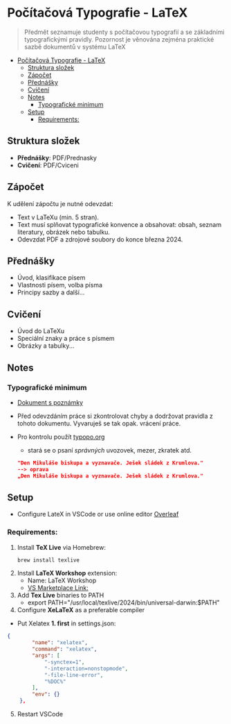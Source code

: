 # Počítačová Typografie - LaTeX
>Předmět seznamuje studenty s počítačovou typografií a se základními typografickými pravidly. Pozornost je věnována zejména praktické sazbě dokumentů v systému LaTeX
- [Počítačová Typografie - LaTeX](#počítačová-typografie---latex)
  - [Struktura složek](#struktura-složek)
  - [Zápočet](#zápočet)
  - [Přednášky](#přednášky)
  - [Cvičení](#cvičení)
  - [Notes](#notes)
    - [Typografické minimum](#typografické-minimum)
  - [Setup](#setup)
    - [Requirements:](#requirements)

## Struktura složek

- **Přednášky**: PDF/Prednasky
- **Cvičení**: PDF/Cviceni

## Zápočet

K udělení zápočtu je nutné odevzdat:
- Text v LaTeXu (min. 5 stran).
- Text musí splňovat typografické konvence a obsahovat: obsah, seznam literatury, obrázek nebo tabulku.
- Odevzdat PDF a zdrojové soubory do konce března 2024.

## Přednášky

- Úvod, klasifikace písem
- Vlastnosti písem, volba písma
- Principy sazby a další...

## Cvičení

- Úvod do LaTeXu
- Speciální znaky a práce s písmem
- Obrázky a tabulky...

## Notes
### Typografické minimum 
- [Dokument s poznámky](/PDF/Learning/Typografické%20min.%2014. 10. 2024.pdf)
- Před odevzdáním práce si zkontrolovat chyby a dodržovat pravidla z tohoto dokumentu. Vyvaruješ se tak opak. vrácení práce.
- Pro kontrolu použít [typopo.org](https://app.typopo.org)
  - stará se o psaní *správných* uvozovek, mezer, zkratek atd.
  
  ```json
  "Den Mikuláše biskupa a vyznavače. Ješek sládek z Krumlova." 
  --> oprava
  „Den Mikuláše biskupa a vyznavače. Ješek sládek z Krumlova."
  ```

## Setup
- Configure LateX in VSCode or use online editor [Overleaf](https://www.overleaf.com/project)
### Requirements:
1. Install **TeX Live** via Homebrew:
   ```bash
   brew install texlive
2. Install **LaTeX Workshop** extension:
    - Name: LaTeX Workshop
    - [VS Marketplace Link:](https://marketplace.visualstudio.com/items?itemName=James-Yu.latex-workshop)
3. Add **Tex Live** binaries to PATH 
   - export PATH="/usr/local/texlive/2024/bin/universal-darwin:$PATH" 
4. Configure **XeLaTeX** as a preferable compiler
- Put Xelatex **1. first** in settings.json:
```json
{
		"name": "xelatex",
		"command": "xelatex",
		"args": [
			"-synctex=1",
			"-interaction=nonstopmode",
			"-file-line-error",
			"%DOC%"
		],
		"env": {}
	},
  ```
  5. Restart VSCode